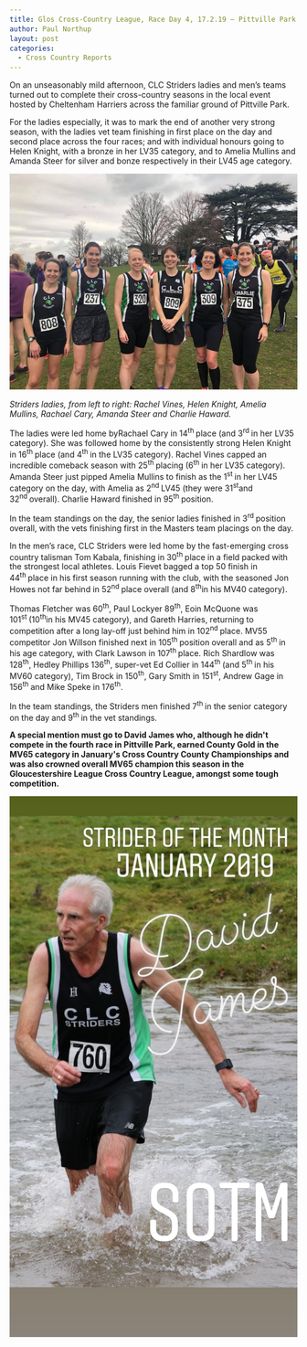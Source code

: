 ```yaml
---
title: Glos Cross-Country League, Race Day 4, 17.2.19 – Pittville Park
author: Paul Northup
layout: post
categories:
  - Cross Country Reports
---
```

On an unseasonably mild afternoon, CLC Striders ladies and men’s teams turned out to complete their cross-country seasons in the local event hosted by Cheltenham Harriers across the familiar ground of Pittville Park.

For the ladies especially, it was to mark the end of another very strong season, with the ladies vet team finishing in first place on the day and second place across the four races; and with individual honours going to Helen Knight, with a bronze in her LV35 category, and to Amelia Mullins and Amanda Steer for silver and bonze respectively in their LV45 age category.

<img src="/Images/2019/02/Ladies-17.2.19.jpg" alt="Ladies-17.2.19" />

_Striders ladies, from left to right: Rachel Vines, Helen Knight, Amelia Mullins, Rachael Cary, Amanda Steer and Charlie Haward._ 

The ladies were led home byRachael Cary in 14<sup>th </sup>place (and 3<sup>rd </sup>in her LV35 category). She was followed home by the consistently strong Helen Knight in 16<sup>th </sup>place (and 4<sup>th </sup>in the LV35 category). Rachel Vines capped an incredible comeback season with 25<sup>th </sup>placing (6<sup>th </sup>in her LV35 category). Amanda Steer just pipped Amelia Mullins to finish as the 1<sup>st </sup>in her LV45 category on the day, with Amelia as 2<sup>nd </sup>LV45 (they were 31<sup>st</sup>and 32<sup>nd </sup>overall). Charlie Haward finished in 95<sup>th </sup>position.

In the team standings on the day, the senior ladies finished in 3<sup>rd </sup>position overall, with the vets finishing first in the Masters team placings on the day.

In the men’s race, CLC Striders were led home by the fast-emerging cross country talisman Tom Kabala, finishing in 30<sup>th </sup>place in a field packed with the strongest local athletes. Louis Fievet bagged a top 50 finish in 44<sup>th </sup>place in his first season running with the club, with the seasoned Jon Howes not far behind in 52<sup>nd </sup>place overall (and 8<sup>th</sup>in his MV40 category).

Thomas Fletcher was 60<sup>th</sup>, Paul Lockyer 89<sup>th</sup>, Eoin McQuone was 101<sup>st </sup>(10<sup>th</sup>in his MV45 category), and Gareth Harries, returning to competition after a long lay-off just behind him in 102<sup>nd </sup>place. MV55 competitor Jon Willson finished next in 105<sup>th </sup>position overall and as 5<sup>th </sup>in his age category, with Clark Lawson in 107<sup>th </sup>place. Rich Shardlow was 128<sup>th</sup>, Hedley Phillips 136<sup>th</sup>, super-vet Ed Collier in 144<sup>th </sup>(and 5<sup>th </sup>in his MV60 category), Tim Brock in 150<sup>th</sup>, Gary Smith in 151<sup>st</sup>, Andrew Gage in 156<sup>th </sup>and Mike Speke in 176<sup>th</sup>.

In the team standings, the Striders men finished 7<sup>th </sup>in the senior category on the day and 9<sup>th </sup>in the vet standings.

<strong>A special mention must go to David James who, although he didn't compete in the fourth race in Pittville Park, earned County Gold in the MV65 category in January's Cross Country County Championships and was also crowned overall MV65 champion this season in the Gloucestershire League Cross Country League, amongst some tough competition.</strong>

<img src="/Images/2019/02/David-James-Feb-2019.jpg" alt="David-James-Feb-2019"/>
